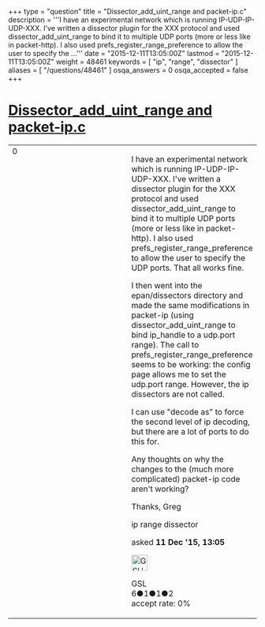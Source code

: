+++
type = "question"
title = "Dissector_add_uint_range and packet-ip.c"
description = '''I have an experimental network which is running IP-UDP-IP-UDP-XXX. I&#x27;ve written a dissector plugin for the XXX protocol and used dissector_add_uint_range to bind it to multiple UDP ports (more or less like in packet-http). I also used prefs_register_range_preference to allow the user to specify the ...'''
date = "2015-12-11T13:05:00Z"
lastmod = "2015-12-11T13:05:00Z"
weight = 48461
keywords = [ "ip", "range", "dissector" ]
aliases = [ "/questions/48461" ]
osqa_answers = 0
osqa_accepted = false
+++

<div class="headNormal">

# [Dissector\_add\_uint\_range and packet-ip.c](/questions/48461/dissector_add_uint_range-and-packet-ipc)

</div>

<div id="main-body">

<div id="askform">

<table id="question-table" style="width:100%;"><colgroup><col style="width: 50%" /><col style="width: 50%" /></colgroup><tbody><tr class="odd"><td style="width: 30px; vertical-align: top"><div class="vote-buttons"><div id="post-48461-score" class="post-score" title="current number of votes">0</div><div id="favorite-count" class="favorite-count"></div></div></td><td><div id="item-right"><div class="question-body"><p>I have an experimental network which is running IP-UDP-IP-UDP-XXX. I've written a dissector plugin for the XXX protocol and used dissector_add_uint_range to bind it to multiple UDP ports (more or less like in packet-http). I also used prefs_register_range_preference to allow the user to specify the UDP ports. That all works fine.</p><p>I then went into the epan/dissectors directory and made the same modifications in packet-ip (using dissector_add_uint_range to bind ip_handle to a udp.port range). The call to prefs_register_range_preference seems to be working: the config page allows me to set the udp.port range. However, the ip dissectors are not called.</p><p>I can use "decode as" to force the second level of ip decoding, but there are a lot of ports to do this for.</p><p>Any thoughts on why the changes to the (much more complicated) packet-ip code aren't working?</p><p>Thanks, Greg</p></div><div id="question-tags" class="tags-container tags">ip range dissector</div><div id="question-controls" class="post-controls"></div><div class="post-update-info-container"><div class="post-update-info post-update-info-user"><p>asked <strong>11 Dec '15, 13:05</strong></p><img src="https://secure.gravatar.com/avatar/da482d9ecd7ff40ab142c736c91e6262?s=32&amp;d=identicon&amp;r=g" class="gravatar" width="32" height="32" alt="GSL&#39;s gravatar image" /><p>GSL<br />
<span class="score" title="6 reputation points">6</span><span title="1 badges"><span class="badge1">●</span><span class="badgecount">1</span></span><span title="1 badges"><span class="silver">●</span><span class="badgecount">1</span></span><span title="2 badges"><span class="bronze">●</span><span class="badgecount">2</span></span><br />
<span class="accept_rate" title="Rate of the user&#39;s accepted answers">accept rate:</span> <span title="GSL has no accepted answers">0%</span></p></div></div><div id="comments-container-48461" class="comments-container"></div><div id="comment-tools-48461" class="comment-tools"></div><div class="clear"></div><div id="comment-48461-form-container" class="comment-form-container"></div><div class="clear"></div></div></td></tr></tbody></table>

</div>

</div>

